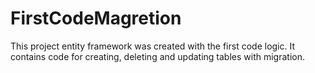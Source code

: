 # FirstCodeMagretion
This project entity framework was created with the first code logic.
It contains code for creating, deleting and updating tables with migration.
